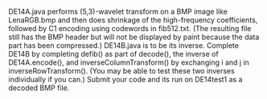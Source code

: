 DE14A.java performs (5,3)-wavelet transform on a BMP image like LenaRGB.bmp and then does shrinkage of the high-frequency coefficients, followed by C1 encoding using codewords in fib512.txt.  (The resulting file still has the BMP header but will not be displayed by paint because the data part has been compressed.) DE14B.java is to be its inverse. Complete DE14B by completing defib() as part of decode(), the inverse of DE14A.encode(), and inverseColumnTransform() by exchanging i and j in inverseRowTransform().  (You may be able to test these two inverses individually if you can.) Submit your code and its run on DE14test1 as a decoded BMP file.